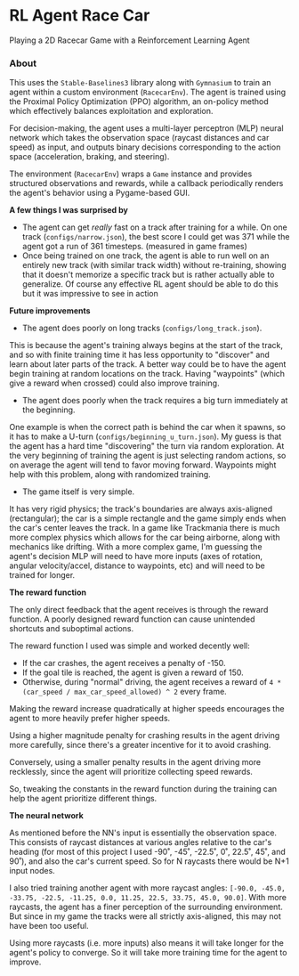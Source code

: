 # RL Agent Race Car
Playing a 2D Racecar Game with a Reinforcement Learning Agent

### About

This uses the `Stable-Baselines3` library along with `Gymnasium` to train an agent within a custom environment (`RacecarEnv`). The agent is trained using the Proximal Policy Optimization (PPO) algorithm, an on-policy method which effectively balances exploitation and exploration. 

For decision-making, the agent uses a multi-layer perceptron (MLP) neural network which takes the observation space (raycast distances and car speed) as input, and outputs binary decisions corresponding to the action space (acceleration, braking, and steering). 

The environment (`RacecarEnv`) wraps a `Game` instance and provides structured observations and rewards, while a callback periodically renders the agent's behavior using a Pygame-based GUI.

**A few things I was surprised by**

- The agent can get *really* fast on a track after training for a while. On one track (`configs/narrow.json`), the best score I could get was 371 while the agent got a run of 361 timesteps. (measured in game frames) 
- Once being trained on one track, the agent is able to run well on an entirely new track (with similar track width) without re-training, showing that it doesn't memorize a specific track but is rather actually able to generalize. Of course any effective RL agent should be able to do this but it was impressive to see in action 

**Future improvements**

- The agent does poorly on long tracks (`configs/long_track.json`). 

This is because the agent's training always begins at the start of the track, and so with finite training time it has less opportunity to "discover" and learn about later parts of the track. A better way could be to have the agent begin training at random locations on the track. Having "waypoints" (which give a reward when crossed) could also improve training.

- The agent does poorly when the track requires a big turn immediately at the beginning. 

One example is when the correct path is behind the car when it spawns, so it has to make a U-turn (`configs/beginning_u_turn.json`). My guess is that the agent has a hard time "discovering" the turn via random exploration. At the very beginning of training the agent is just selecting random actions, so on average the agent will tend to favor moving forward. Waypoints might help with this problem, along with randomized training.

- The game itself is very simple. 

It has very rigid physics; the track's boundaries are always axis-aligned (rectangular); the car is a simple rectangle and the game simply ends when the car's center leaves the track. In a game like Trackmania there is much more complex physics which allows for the car being airborne, along with mechanics like drifting. With a more complex game, I'm guessing the agent's decision MLP will need to have more inputs (axes of rotation, angular velocity/accel, distance to waypoints, etc) and will need to be trained for longer.

**The reward function**

The only direct feedback that the agent receives is through the reward function. A poorly designed reward function can cause unintended shortcuts and suboptimal actions.

The reward function I used was simple and worked decently well:
- If the car crashes, the agent receives a penalty of -150. 
- If the goal tile is reached, the agent is given a reward of 150. 
- Otherwise, during "normal" driving, the agent receives a reward of `4 * (car_speed / max_car_speed_allowed) ^ 2` every frame. 

Making the reward increase quadratically at higher speeds encourages the agent to more heavily prefer higher speeds. 

Using a higher magnitude penalty for crashing results in the agent driving more carefully, since there's a greater incentive for it to avoid crashing. 

Conversely, using a smaller penalty results in the agent driving more recklessly, since the agent will prioritize collecting speed rewards. 

So, tweaking the constants in the reward function during the training can help the agent prioritize different things.

**The neural network**

As mentioned before the NN's input is essentially the observation space. This consists of raycast distances at various angles relative to the car's heading (for most of this project I used -90˚, -45˚, -22.5˚, 0˚, 22.5˚, 45˚, and 90˚), and also the car's current speed. So for N raycasts there would be N+1 input nodes.

I also tried training another agent with more raycast angles: `[-90.0, -45.0, -33.75, -22.5, -11.25, 0.0, 11.25, 22.5, 33.75, 45.0, 90.0]`. With more raycasts, the agent has a finer perception of the surrounding environment. But since in my game the tracks were all strictly axis-aligned, this may not have been too useful. 

Using more raycasts (i.e. more inputs) also means it will take longer for the agent's policy to converge. So it will take more training time for the agent to improve.